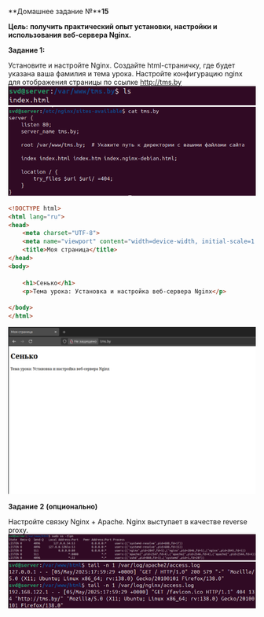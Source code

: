 **Домашнее задание №****15**

  

**Цель:** **получить практический опыт установки, настройки и использования веб-сервера N****ginx****.**

**Задание 1:**

Установите и настройте Nginx. Создайте html-страничку, где будет указана ваша фамилия и тема урока. Настройте конфигурацию nginx для отображения страницы по ссылке http://tms.by
![](screenshots/Pasted%20image%2020250505005154.png)
![](screenshots/Pasted%20image%2020250505000829.png)
```html
<!DOCTYPE html>
<html lang="ru">
<head>
    <meta charset="UTF-8">
    <meta name="viewport" content="width=device-width, initial-scale=1.0">
    <title>Моя страница</title>
</head>
<body>

    <h1>Сенько</h1>
    <p>Тема урока: Установка и настройка веб-сервера Nginx</p>

</body>
</html>
```
![](screenshots/Pasted%20image%2020250505004133.png)

**Задание** **2** **(опционально)**

Настройте связку Nginx + Apache. Nginx выступает в качестве reverse proxy.
![](screenshots/Pasted%20image%2020250505210105.png)
![](screenshots/Pasted%20image%2020250505210808.png)